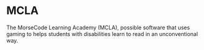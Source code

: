 # MCLA
The MorseCode Learning Academy (MCLA), possible software that uses gaming to helps students with disabilities learn to read in an unconventional way. 
